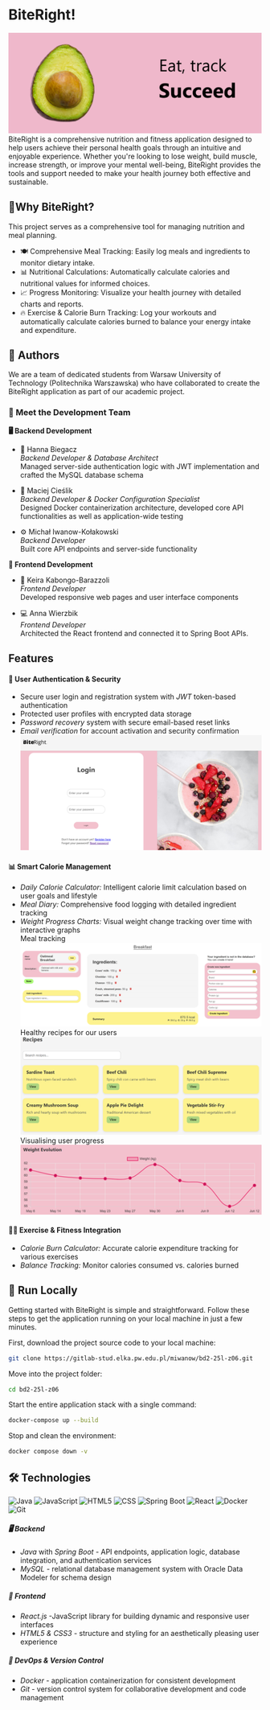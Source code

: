 
# BiteRight!
![Avocado](/readme_images/image.png)
BiteRight is a comprehensive nutrition and fitness application designed to help users achieve their personal health goals through an intuitive and enjoyable experience. Whether you're looking to lose weight, build muscle, increase strength, or improve your mental well-being, BiteRight provides the tools and support needed to make your health journey both effective and sustainable. 

## 🥑Why BiteRight?
This project serves as a comprehensive tool for managing nutrition and meal planning. 
- 🍽️ Comprehensive Meal Tracking: Easily log meals and ingredients to monitor dietary intake.
- 📊 Nutritional Calculations: Automatically calculate calories and nutritional values for informed choices.
- 📈 Progress Monitoring: Visualize your health journey with detailed charts and reports.
- 🔥 Exercise & Calorie Burn Tracking: Log your workouts and automatically calculate calories burned to balance your energy intake and expenditure.

## 👥 Authors
We are a team of dedicated students from Warsaw University of Technology (Politechnika Warszawska) who have collaborated to create the BiteRight application as part of our academic project.

### 🚀 Meet the Development Team
**🖥️ Backend Development**
* 🔐 Hanna Biegacz \
    *Backend Developer & Database Architect*\
    Managed server-side authentication logic with JWT implementation and crafted the MySQL database schema

* 🐳 Maciej Cieślik \
    *Backend Developer & Docker Configuration Specialist* \
    Designed Docker containerization architecture, developed core API functionalities as well as application-wide testing

* ⚙️ Michał Iwanow-Kołakowski \
    *Backend Developer* \
    Built core API endpoints and server-side functionality

**🎨 Frontend Development**
* 🌟 Keira Kabongo-Barazzoli \
    *Frontend Developer* \
    Developed responsive web pages and user interface components 

* 💻 Anna Wierzbik \
    *Frontend Developer* \
    Architected the React frontend and connected it to Spring Boot APIs.


## Features
#### 🔐 User Authentication & Security 
- Secure user login and registration system with *JWT* token-based authentication
- Protected user profiles with encrypted data storage
- *Password recovery* system with secure email-based reset links
- *Email verification* for account activation and security confirmation
![login-page](/readme_images/image-1.png)

#### 📊 Smart Calorie Management
- *Daily Calorie Calculator:* Intelligent calorie limit calculation based on user goals and lifestyle
- *Meal Diary:* Comprehensive food logging with detailed ingredient tracking
- *Weight Progress Charts:* Visual weight change tracking over time with interactive graphs \
Meal tracking
![meal-tracking](/readme_images/image-3.png)
Healthy recipes for our users \
![example-recipes](/readme_images/image-4.png)
Visualising user progress
![user_progress_statistics](/readme_images/image-5.png)

#### 🏃‍♂️ Exercise & Fitness Integration
- *Calorie Burn Calculator:* Accurate calorie expenditure tracking for various exercises
- *Balance Tracking:* Monitor calories consumed vs. calories burned

## 🚀 Run Locally
Getting started with BiteRight is simple and straightforward. Follow these steps to get the application running on your local machine in just a few minutes.

First, download the project source code to your local machine:

```bash
git clone https://gitlab-stud.elka.pw.edu.pl/miwanow/bd2-25l-z06.git
```

Move into the project folder:
```bash
cd bd2-25l-z06
```

Start the entire application stack with a single command:
```bash
docker-compose up --build
```

Stop and clean the environment:
```bash
docker compose down -v
```

## 🛠️ Technologies
![Java](https://img.shields.io/badge/java-%23ED8B00.svg?style=for-the-badge&logo=openjdk&logoColor=white) ![JavaScript](https://img.shields.io/badge/javascript-%23323330.svg?style=for-the-badge&logo=javascript&logoColor=%23F7DF1E) ![HTML5](https://img.shields.io/badge/html5-%23E34F26.svg?style=for-the-badge&logo=html5&logoColor=white) ![CSS](https://img.shields.io/badge/css3-%231572B6.svg?style=for-the-badge&logo=css&logoColor=white)
![Spring Boot](https://img.shields.io/badge/spring-%236DB33F.svg?style=for-the-badge&logo=spring&logoColor=white) ![React](https://img.shields.io/badge/react-%2320232a.svg?style=for-the-badge&logo=react&logoColor=%2361DAFB) ![Docker](https://img.shields.io/badge/docker-%230db7ed.svg?style=for-the-badge&logo=docker&logoColor=white) ![Git](https://img.shields.io/badge/git-%23F05033.svg?style=for-the-badge&logo=git&logoColor=white)

##### 🖥️ **Backend**
- *Java* with *Spring Boot* - API endpoints, application logic, database integration, and authentication services
- *MySQL* - relational database management system with Oracle Data Modeler for schema design

##### 🎨 **Frontend**  
- *React.js* -JavaScript library for building dynamic and responsive user interfaces
- *HTML5 & CSS3* - structure and styling for an aesthetically pleasing user experience

##### 🔧 **DevOps & Version Control**
- *Docker* -  application containerization for consistent development
- *Git* - version control system for collaborative development and code management